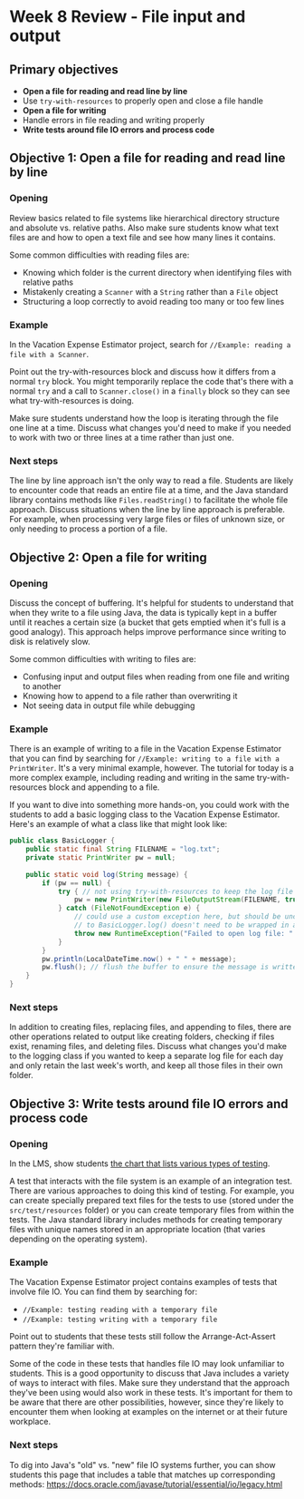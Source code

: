 # Week 8 Review - File input and output

## Primary objectives

- **Open a file for reading and read line by line**
- Use `try-with-resources` to properly open and close a file handle
- **Open a file for writing**
- Handle errors in file reading and writing properly
- **Write tests around file IO errors and process code**


## Objective 1: Open a file for reading and read line by line

### Opening

Review basics related to file systems like hierarchical directory structure and absolute vs. relative paths. Also make sure students know what text files are and how to open a text file and see how many lines it contains.

Some common difficulties with reading files are:
* Knowing which folder is the current directory when identifying files with relative paths
* Mistakenly creating a `Scanner` with a `String` rather than a `File` object
* Structuring a loop correctly to avoid reading too many or too few lines

### Example

In the Vacation Expense Estimator project, search for `//Example: reading a file with a Scanner`.

Point out the try-with-resources block and discuss how it differs from a normal `try` block. You might temporarily replace the code that's there with a normal `try` and a call to `Scanner.close()` in a `finally` block so they can see what try-with-resources is doing.

Make sure students understand how the loop is iterating through the file one line at a time. Discuss what changes you'd need to make if you needed to work with two or three lines at a time rather than just one.

### Next steps

The line by line approach isn't the only way to read a file. Students are likely to encounter code that reads an entire file at a time, and the Java standard library contains methods like `Files.readString()` to facilitate the whole file approach. Discuss situations when the line by line approach is preferable. For example, when processing very large files or files of unknown size, or only needing to process a portion of a file.

## Objective 2: Open a file for writing

### Opening

Discuss the concept of buffering. It's helpful for students to understand that when they write to a file using Java, the data is typically kept in a buffer until it reaches a certain size (a bucket that gets emptied when it's full is a good analogy). This approach helps improve performance since writing to disk is relatively slow.

Some common difficulties with writing to files are:
* Confusing input and output files when reading from one file and writing to another
* Knowing how to append to a file rather than overwriting it
* Not seeing data in output file while debugging

### Example

There is an example of writing to a file in the Vacation Expense Estimator that you can find by searching for `//Example: writing to a file with a PrintWriter`. It's a very minimal example, however. The tutorial for today is a more complex example, including reading and writing in the same try-with-resources block and appending to a file.

If you want to dive into something more hands-on, you could work with the students to add a basic logging class to the Vacation Expense Estimator. Here's an example of what a class like that might look like:

```java
public class BasicLogger {
    public static final String FILENAME = "log.txt";
	private static PrintWriter pw = null;
	
	public static void log(String message) {
        if (pw == null) {
            try { // not using try-with-resources to keep the log file open
                pw = new PrintWriter(new FileOutputStream(FILENAME, true));
            } catch (FileNotFoundException e) {
                // could use a custom exception here, but should be unchecked so every call
                // to BasicLogger.log() doesn't need to be wrapped in a try block
                throw new RuntimeException("Failed to open log file: " + e.getMessage());
            }
        }
        pw.println(LocalDateTime.now() + " " + message);
        pw.flush(); // flush the buffer to ensure the message is written to disk
	}
}
```

### Next steps

In addition to creating files, replacing files, and appending to files, there are other operations related to output like creating folders, checking if files exist, renaming files, and deleting files. Discuss what changes you'd make to the logging class if you wanted to keep a separate log file for each day and only retain the last week's worth, and keep all those files in their own folder. 

## Objective 3: Write tests around file IO errors and process code

### Opening

In the LMS, show students [the chart that lists various types of testing](
https://lms.techelevator.com/content_link/gitlab.com/te-curriculum/unit-testing-java-lms/01_Unit_Testing/03-other-types-of-testing.md).

A test that interacts with the file system is an example of an integration test. There are various approaches to doing this kind of testing. For example, you can create specially prepared text files for the tests to use (stored under the `src/test/resources` folder) or you can create temporary files from within the tests. The Java standard library includes methods for creating temporary files with unique names stored in an appropriate location (that varies depending on the operating system).

### Example

The Vacation Expense Estimator project contains examples of tests that involve file IO. You can find them by searching for:
* `//Example: testing reading with a temporary file`
* `//Example: testing writing with a temporary file`

Point out to students that these tests still follow the Arrange-Act-Assert pattern they're familiar with.

Some of the code in these tests that handles file IO may look unfamiliar to students. This is a good opportunity to discuss that Java includes a variety of ways to interact with files. Make sure they understand that the approach they've been using would also work in these tests. It's important for them to be aware that there are other possibilities, however, since they're likely to encounter them when looking at examples on the internet or at their future workplace.

### Next steps

To dig into Java's "old" vs. "new" file IO systems further, you can show students this page that includes a table that matches up corresponding methods:
https://docs.oracle.com/javase/tutorial/essential/io/legacy.html
